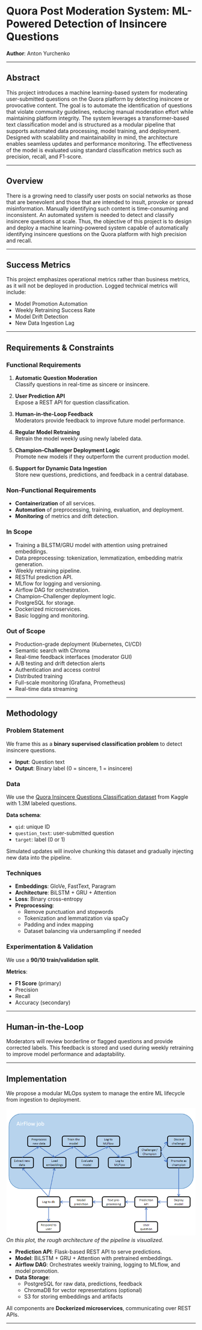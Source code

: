 # Quora Post Moderation System: ML-Powered Detection of Insincere Questions
**Author**: Anton Yurchenko

---

## Abstract

This project introduces a machine learning-based system for moderating user-submitted questions on the Quora platform by detecting insincere or provocative content. The goal is to automate the identification of questions that violate community guidelines, reducing manual moderation effort while maintaining platform integrity. The system leverages a transformer-based text classification model and is structured as a modular pipeline that supports automated data processing, model training, and deployment. Designed with scalability and maintainability in mind, the architecture enables seamless updates and performance monitoring. The effectiveness of the model is evaluated using standard classification metrics such as precision, recall, and F1-score.

---

## Overview

There is a growing need to classify user posts on social networks as those that are benevolent and those that are intended to insult, provoke or spread misinformation. Manually identifying such content is time-consuming and inconsistent. An automated system is needed to detect and classify insincere questions at scale. Thus, the objective of this project is to design and deploy a machine learning-powered system capable of automatically identifying insincere questions on the Quora platform with high precision and recall.

---

## Success Metrics

This project emphasizes operational metrics rather than business metrics, as it will not be deployed in production. Logged technical metrics will include:

- Model Promotion Automation
- Weekly Retraining Success Rate
- Model Drift Detection
- New Data Ingestion Lag

---

## Requirements & Constraints

### Functional Requirements

1. **Automatic Question Moderation**  
   Classify questions in real-time as sincere or insincere.

2. **User Prediction API**  
   Expose a REST API for question classification.

3. **Human-in-the-Loop Feedback**  
   Moderators provide feedback to improve future model performance.

4. **Regular Model Retraining**  
   Retrain the model weekly using newly labeled data.

5. **Champion–Challenger Deployment Logic**  
   Promote new models if they outperform the current production model.

6. **Support for Dynamic Data Ingestion**  
   Store new questions, predictions, and feedback in a central database.

### Non-Functional Requirements

- **Containerization** of all services.
- **Automation** of preprocessing, training, evaluation, and deployment.
- **Monitoring** of metrics and drift detection.

### In Scope

- Training a BiLSTM/GRU model with attention using pretrained embeddings.
- Data preprocessing: tokenization, lemmatization, embedding matrix generation.
- Weekly retraining pipeline.
- RESTful prediction API.
- MLflow for logging and versioning.
- Airflow DAG for orchestration.
- Champion–Challenger deployment logic.
- PostgreSQL for storage.
- Dockerized microservices.
- Basic logging and monitoring.

### Out of Scope

- Production-grade deployment (Kubernetes, CI/CD)
- Semantic search with Chroma
- Real-time feedback interfaces (moderator GUI)
- A/B testing and drift detection alerts
- Authentication and access control
- Distributed training
- Full-scale monitoring (Grafana, Prometheus)
- Real-time data streaming

---

## Methodology

### Problem Statement

We frame this as a **binary supervised classification problem** to detect insincere questions.  
- **Input**: Question text  
- **Output**: Binary label (0 = sincere, 1 = insincere)

### Data

We use the [Quora Insincere Questions Classification dataset](https://www.kaggle.com/competitions/quora-insincere-questions-classification) from Kaggle with 1.3M labeled questions.

**Data schema**:
- `qid`: unique ID
- `question_text`: user-submitted question
- `target`: label (0 or 1)

Simulated updates will involve chunking this dataset and gradually injecting new data into the pipeline.

### Techniques

- **Embeddings**: GloVe, FastText, Paragram
- **Architecture**: BiLSTM + GRU + Attention
- **Loss**: Binary cross-entropy
- **Preprocessing**:
  - Remove punctuation and stopwords
  - Tokenization and lemmatization via spaCy
  - Padding and index mapping
  - Dataset balancing via undersampling if needed

### Experimentation & Validation

We use a **90/10 train/validation split**.

**Metrics**:
- **F1 Score** (primary)
- Precision
- Recall
- Accuracy (secondary)

---

## Human-in-the-Loop

Moderators will review borderline or flagged questions and provide corrected labels. This feedback is stored and used during weekly retraining to improve model performance and adaptability.

---

## Implementation

We propose a modular MLOps system to manage the entire ML lifecycle from ingestion to deployment.

![diagram_mlops.png](diagram_mlops.png)  
*On this plot, the rough architecture of the pipeline is visualized.*

- **Prediction API**: Flask-based REST API to serve predictions.
- **Model**: BiLSTM + GRU + Attention with pretrained embeddings.
- **Airflow DAG**: Orchestrates weekly training, logging to MLflow, and model promotion.
- **Data Storage**:
  - PostgreSQL for raw data, predictions, feedback
  - ChromaDB for vector representations (optional)
  - S3 for storing embeddings and artifacts

All components are **Dockerized microservices**, communicating over REST APIs.

---

